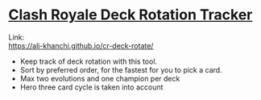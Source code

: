 # [Clash Royale Deck Rotation Tracker](https://ali-khanchi.github.io/cr-deck-rotate/)

Link: \
https://ali-khanchi.github.io/cr-deck-rotate/

- Keep track of deck rotation with this tool.
- Sort by preferred order, for the fastest for you to pick a card.
- Max two evolutions and one champion per deck
- Hero three card cycle is taken into account

